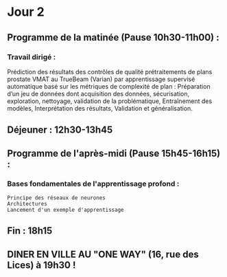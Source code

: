 # Jour 2

## Programme de la matinée (Pause 10h30-11h00) :

### Travail dirigé :
Prédiction des résultats des contrôles de qualité prétraitements de plans prostate VMAT au TrueBeam (Varian) par apprentissage supervisé automatique basé sur les métriques de complexité de plan :
  Préparation d’un jeu de données dont acquisition des données, sécurisation, exploration, nettoyage, validation de la problématique,
  Entraînement des modèles, 
  Interprétation des résultats, 
  Validation et généralisation.

## Déjeuner : 12h30-13h45

## Programme de l'après-midi (Pause 15h45-16h15) :

  ### Bases fondamentales de l'apprentissage profond :
    Principe des réseaux de neurones
    Architectures
    Lancement d'un exemple d'apprentissage

## Fin : 18h15

## DINER EN VILLE AU "ONE WAY" (16, rue des Lices) à 19h30 !
